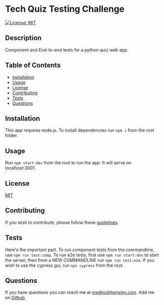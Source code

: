 # Tech Quiz Testing Challenge

[![License: MIT](https://img.shields.io/badge/License-MIT-yellow.svg)](https://opensource.org/licenses/MIT)

## Description

Component and End-to-end tests for a python quiz web app.

## Table of Contents


* [Installation](#Installation)
* [Usage](#Usage)
* [License](#License)
* [Contributing](#Contributing)
* [Tests](#Tests)
* [Questions](#Questions)
 

## <a name="Installation"></a>Installation

This app requires node.js.  To install dependencies run `npm i` from the root folder.

## <a name="Usage"></a>Usage

Run `npm start:dev` from the root to run the app.  It will serve on localhost:3001.

## <a name="license"></a>License

  [MIT](https://opensource.org/licenses/MIT)

## <a name="contributing"></a>Contributing

If you wish to contribute, please follow these [guidelines](https://www.contributor-covenant.org/version/2/1/code_of_conduct/).

## <a name="tests"></a>Tests

Here's the important part.  To run component tests from the commandline, use `npm run test:comp`.  To run e2e tests, first use `npm run start:dev` to start the server, then from a NEW COMMANDLINE run `npm run test:e2e`.  If you wish to use the cypress gui, run `npx cypress` from the root.

## <a name="questions"></a>Questions

If you have questions you can reach me at me@joshhensley.com. Add me on [Github](github.com/josh-hensley).
